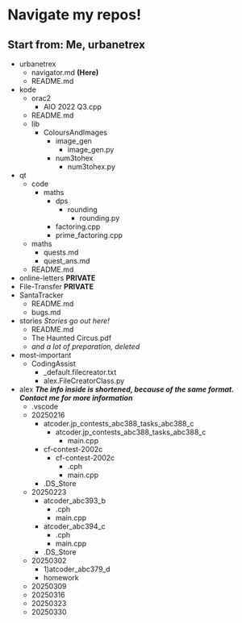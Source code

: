 # Navigate my repos!
## Start from: Me, urbanetrex

- urbanetrex
  - navigator.md **(Here)**
  - README.md
- kode
  - orac2
    - AIO 2022 Q3.cpp
  - README.md
  - lib
    - ColoursAndImages
      - image_gen
        - image_gen.py
      - num3tohex
        - num3tohex.py
- qt
  - code
    - maths
      - dps
        - rounding
          - rounding.py
      - factoring.cpp
      - prime_factoring.cpp
  - maths
    - quests.md
    - quest_ans.md
  - README.md
- online-letters **PRIVATE**
- File-Transfer **PRIVATE**
- SantaTracker
  - README.md
  - bugs.md
- stories *Stories go out here!*
  - README.md
  - The Haunted Circus.pdf
  - *and a lot of preparation, deleted*
- most-important
  - CodingAssist
    - _default.filecreator.txt
    - alex.FileCreatorClass.py
- alex ***The info inside is shortened, because of the same format. Contact me for more information***
  - .vscode
  - 20250216
    - atcoder.jp_contests_abc388_tasks_abc388_c
      - atcoder.jp_contests_abc388_tasks_abc388_c
        - main.cpp
    - cf-contest-2002c
      - cf-contest-2002c
        - .cph
        - main.cpp
    - .DS_Store
  - 20250223
    - atcoder_abc393_b
      - .cph
      - main.cpp
    - atcoder_abc394_c
      - .cph
      - main.cpp
    - .DS_Store
  - 20250302
    - 1)atcoder_abc379_d
    - homework
  - 20250309
  - 20250316
  - 20250323
  - 20250330
